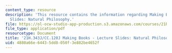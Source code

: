 ```yaml
---
content_type: resource
description: 'This resource contains the information regarding Making Books - Lecture
  Slides: Natural Philosophy.'
file: https://ol-ocw-studio-app-production.s3.amazonaws.com/courses/21h-343j-making-books-the-renaissance-and-today-spring-2016/4880a66e64435dd8050f3e882be4652f_MIT21H_343JS16_Philo.pdf
file_type: application/pdf
resourcetype: Document
title: '21H.343J/CC.120J Making Books - Lecture Slides: Natural Philosophy'
uid: 4880a66e-6443-5dd8-050f-3e882be4652f
---
```

